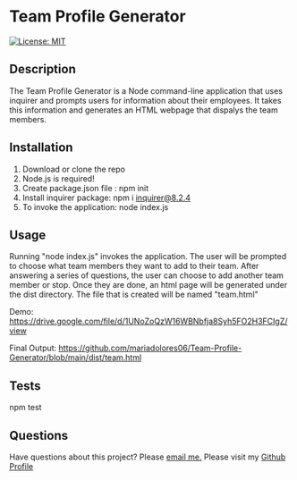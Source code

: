 # Team Profile Generator
  
[![License: MIT](https://img.shields.io/badge/License-MIT-yellow.svg)](https://opensource.org/licenses/MIT)

## Description

The Team Profile Generator is a Node command-line application that uses inquirer and prompts users for information about their employees. It takes this information and generates an HTML webpage that dispalys the team members. 

## Installation

1. Download or clone the repo
2. Node.js is required!
3. Create package.json file : npm init
4. Install inquirer package: npm i inquirer@8.2.4
5. To invoke the application: node index.js

## Usage

Running "node index.js" invokes the application. The user will be prompted to choose what team members they want to add to their team. After answering a series of questions, the user can choose to add another team member or stop. Once they are done, an html page will be generated under the dist directory. The file that is created will be named "team.html"

Demo: https://drive.google.com/file/d/1UNoZoQzW16WBNbfja8Syh5FO2H3FCIgZ/view

Final Output: https://github.com/mariadolores06/Team-Profile-Generator/blob/main/dist/team.html

## Tests

npm test

## Questions

Have questions about this project? Please [email me.](mailto:mrodriguez.psychology@gmail.com)
Please visit my [Github Profile](https://github.com/mariadolores06)

